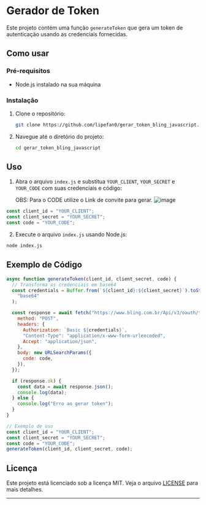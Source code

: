# Gerador de Token

Este projeto contém uma função `generateToken` que gera um token de autenticação usando as credenciais fornecidas.

## Como usar

### Pré-requisitos

- Node.js instalado na sua máquina

### Instalação

1. Clone o repositório:

   ```bash
   git clone https://github.com/lipefan0/gerar_token_bling_javascript.git
   ```

2. Navegue até o diretório do projeto:
   ```bash
   cd gerar_token_bling_javascript
   ```

## Uso

1. Abra o arquivo `index.js` e substitua `YOUR_CLIENT`, `YOUR_SECRET` e `YOUR_CODE` com suas credenciais e código:

   OBS: Para o CODE utilize o Link de convite para gerar.
![image](https://github.com/user-attachments/assets/7c858869-6fe6-4e57-adde-8d6c973c0b97)


```javascript
const client_id = "YOUR_CLIENT";
const client_secret = "YOUR_SECRET";
const code = "YOUR_CODE";
```

2. Execute o arquivo `index.js` usando Node.js:

```bash
node index.js
```

## Exemplo de Código

```javascript
async function generateToken(client_id, client_secret, code) {
  // Transforma as credenciais em base64
  const credentials = Buffer.from(`${client_id}:${client_secret}`).toString(
    "base64"
  );

  const response = await fetch("https://www.bling.com.br/Api/v3/oauth/token", {
    method: "POST",
    headers: {
      Authorization: `Basic ${credentials}`,
      "Content-Type": "application/x-www-form-urlencoded",
      Accept: "application/json",
    },
    body: new URLSearchParams({
      code: code,
    }),
  });

  if (response.ok) {
    const data = await response.json();
    console.log(data);
  } else {
    console.log("Erro ao gerar token");
  }
}

// Exemplo de uso
const client_id = "YOUR_CLIENT";
const client_secret = "YOUR_SECRET";
const code = "YOUR_CODE";
generateToken(client_id, client_secret, code);
```

## Licença

Este projeto está licenciado sob a licença MIT. Veja o arquivo [LICENSE](LICENSE) para mais detalhes.

---
